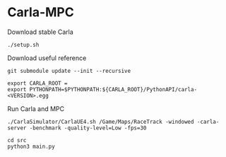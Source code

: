 # Carla-MPC
Download stable Carla
```
./setup.sh
```

Download useful reference
```
git submodule update --init --recursive
```

```
export CARLA_ROOT = 
export PYTHONPATH=$PYTHONPATH:${CARLA_ROOT}/PythonAPI/carla-<VERSION>.egg
```

Run Carla and MPC
```
./CarlaSimulator/CarlaUE4.sh /Game/Maps/RaceTrack -windowed -carla-server -benchmark -quality-level=Low -fps=30

cd src
python3 main.py
```
